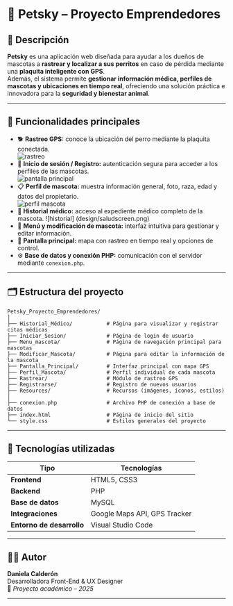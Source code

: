 # 🐾 Petsky – Proyecto Emprendedores

## 📖 Descripción

**Petsky** es una aplicación web diseñada para ayudar a los dueños de mascotas a **rastrear y localizar a sus perritos** en caso de pérdida mediante una **plaquita inteligente con GPS**.  
Además, el sistema permite **gestionar información médica, perfiles de mascotas y ubicaciones en tiempo real**, ofreciendo una solución práctica e innovadora para la **seguridad y bienestar animal**.

---

## 🧩 Funcionalidades principales

- 🐕 **Rastreo GPS:** conoce la ubicación del perro mediante la plaquita conectada.  
![rastreo](design/rastreador.png)
- 👤 **Inicio de sesión / Registro:** autenticación segura para acceder a los perfiles de las mascotas.  
![pantalla principal](design/pantalla.png)
- 📋 **Perfil de mascota:** muestra información general, foto, raza, edad y datos del propietario.  
![perfil mascota](design/perfilmascotascreen.png)
- 🏥 **Historial médico:** acceso al expediente médico completo de la mascota. 
![historial] (design/saludscreen.png) 
- 🐾 **Menú y modificación de mascota:** interfaz intuitiva para gestionar y editar información.  
- 📍 **Pantalla principal:** mapa con rastreo en tiempo real y opciones de control.  
- ⚙️ **Base de datos y conexión PHP:** comunicación con el servidor mediante `conexion.php`.

---

## 🗂️ Estructura del proyecto

```
Petsky_Proyecto_Emprendedores/
│
├── Historial_Médico/           # Página para visualizar y registrar citas médicas
├── Iniciar_Sesion/             # Página de login de usuario
├── Menu_mascota/               # Página de navegación principal para mascotas
├── Modificar_Mascota/          # Página para editar la información de la mascota
├── Pantalla_Principal/         # Interfaz principal con mapa GPS
├── Perfil_Mascota/             # Perfil individual de cada mascota
├── Rastrear/                   # Módulo de rastreo GPS
├── Registrarse/                # Registro de nuevos usuarios
├── Resources/                  # Recursos (imágenes, íconos, estilos)
│
├── conexion.php                # Archivo PHP de conexión a base de datos
├── index.html                  # Página de inicio del sitio
└── style.css                   # Estilos generales del proyecto
```

---

## 🧠 Tecnologías utilizadas

| Tipo | Tecnologías |
|------|--------------|
| **Frontend** | HTML5, CSS3 |
| **Backend** | PHP |
| **Base de datos** | MySQL |
| **Integraciones** | Google Maps API, GPS Tracker |
| **Entorno de desarrollo** | Visual Studio Code |

---
## 👩‍💻 Autor

**Daniela Calderón**  
Desarrolladora Front-End & UX Designer  
📅 *Proyecto académico – 2025*  

---

